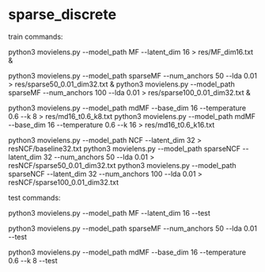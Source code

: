 # sparse_discrete

train commands:

python3 movielens.py --model_path MF --latent_dim 16 > res/MF_dim16.txt &

python3 movielens.py --model_path sparseMF --num_anchors 50 --lda 0.01 > res/sparse50_0.01_dim32.txt &
python3 movielens.py --model_path sparseMF --num_anchors 100 --lda 0.01 > res/sparse100_0.01_dim32.txt &

python3 movielens.py --model_path mdMF --base_dim 16 --temperature 0.6 --k 8 > res/md16_t0.6_k8.txt
python3 movielens.py --model_path mdMF --base_dim 16 --temperature 0.6 --k 16 > res/md16_t0.6_k16.txt

python3 movielens.py --model_path NCF --latent_dim 32 > resNCF/baseline32.txt
python3 movielens.py --model_path sparseNCF --latent_dim 32 --num_anchors 50 --lda 0.01 > resNCF/sparse50_0.01_dim32.txt
python3 movielens.py --model_path sparseNCF --latent_dim 32 --num_anchors 100 --lda 0.01 > resNCF/sparse100_0.01_dim32.txt

test commands:

python3 movielens.py --model_path MF --latent_dim 16 --test

python3 movielens.py --model_path sparseMF --num_anchors 50 --lda 0.01 --test

python3 movielens.py --model_path mdMF --base_dim 16 --temperature 0.6 --k 8 --test
